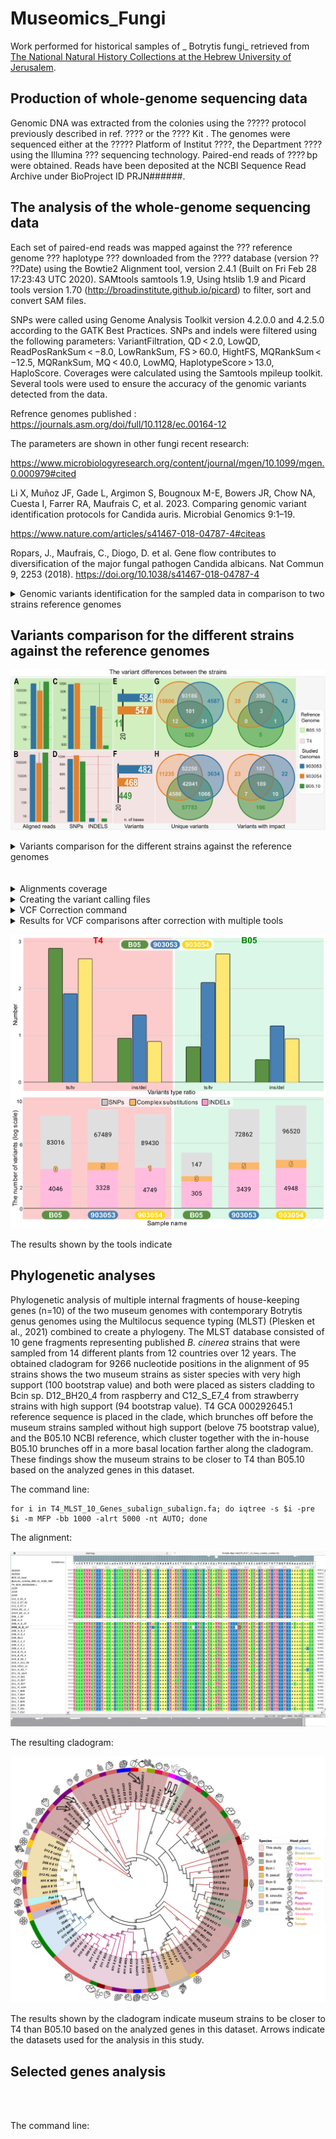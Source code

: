 # Museomics_Fungi
Work performed for historical samples of _ Botrytis fungi_ retrieved from [The National Natural History Collections at the Hebrew University of Jerusalem](https://en-nnhc.huji.ac.il/).

## Production of whole-genome sequencing data

Genomic DNA was extracted from the colonies using the ????? protocol previously described in ref. ???? or the ???? Kit . The genomes were sequenced either at the ????? Platform of Institut ????, the Department ???? using the Illumina ??? sequencing technology. Paired-end reads of ???? bp were obtained. Reads have been deposited at the NCBI Sequence Read Archive under BioProject ID PRJN######.

## The analysis of the whole-genome sequencing data

Each set of paired-end reads was mapped against the ??? reference genome ??? haplotype ???  downloaded from the ???? database (version ?? ??Date) using the Bowtie2 Alignment tool, version 2.4.1 (Built on Fri Feb 28 17:23:43 UTC 2020). SAMtools samtools 1.9, Using htslib 1.9 and Picard tools version 1.70 (http://broadinstitute.github.io/picard) to filter, sort and convert SAM files. 

SNPs were called using Genome Analysis Toolkit version 4.2.0.0 and 4.2.5.0 according to the GATK Best Practices. SNPs and indels were filtered using the following parameters: VariantFiltration, QD < 2.0, LowQD, ReadPosRankSum < −8.0, LowRankSum, FS > 60.0, HightFS, MQRankSum < −12.5, MQRankSum, MQ < 40.0, LowMQ, HaplotypeScore > 13.0, HaploScore. Coverages were calculated using the Samtools mpileup toolkit. Several tools were used to ensure the accuracy of the genomic variants detected from the data.

Refrence genomes published : https://journals.asm.org/doi/full/10.1128/ec.00164-12

The parameters are shown in other fungi recent research:

https://www.microbiologyresearch.org/content/journal/mgen/10.1099/mgen.0.000979#cited

Li X, Muñoz JF, Gade L, Argimon S, Bougnoux M-E, Bowers JR, Chow NA, Cuesta I, Farrer RA, Maufrais C, et al. 2023. Comparing genomic variant identification protocols for Candida auris. Microbial Genomics 9:1–19.

https://www.nature.com/articles/s41467-018-04787-4#citeas

Ropars, J., Maufrais, C., Diogo, D. et al. Gene flow contributes to diversification of the major fungal pathogen Candida albicans. Nat Commun 9, 2253 (2018). https://doi.org/10.1038/s41467-018-04787-4


<details>
<summary>Genomic variants identification for the sampled data in comparison to two strains reference genomes</summary>

Sequencing data obtained for each of the strains for the museum specimens:

```
515M Feb  3  2021 GBOS_S4_R1_001.fastq.gz.2.fq.gz
108M Feb  3  2021 G7B3_S5_R1_001.fastq.gz.2.fq.gz
410M Feb  3  2021 G2307_S3_R1_001.fastq.gz.2.fq.gz
3.2G Feb  1  2021 SAD_B05_S10_R1_001.fastq.gz
663M Feb  1  2021 SAD_7B3_S11_R1_001.fastq.gz
2.8G Feb  1  2021 SAD_234_S9_R1_001.fastq.gz
774M Nov 23  2020 GBOS_S4_R1_001.fastq.gz

```

Files concatenated to represent the strains of interest as follows:

```
cat GBOS_S4_R1_001.fastq.gz GBOS_S4_R1_001.fastq.gz.2.fq.gz SAD_B05_S10_R1_001.fastq.gz > B05.fastq.gz
cat SAD_7B3_S11_R1_001.fastq.gz G7B3_S5_R1_001.fastq.gz.2.fq.gz > 903054.fastq.gz
cat SAD_234_S9_R1_001.fastq.gz G2307_S3_R1_001.fastq.gz.2.fq.gz > 903053.fastq.gz

```

The concatenated files were checked for [quality](https://github.com/KseniaJuravel/Museomics_Fungi/tree/main/RAW_FastQC) using fastqc tool (FastQC v0.11.8).

Each file was treated with a trimmomatic tool (version 0.39) for several iterations to overcome the quality problems identified in the raw data and obtain good-quality reads for the next mapping step.

Reference genome obtained from NCBI for [_Botrytis cinerea B05.10_ GCF_000143535.2 from Feb 5, 2015](https://www.ncbi.nlm.nih.gov/datasets/genome/GCF_000143535.2/) and [_Botrytis cinerea T4_ GCA_000292645.1 from Aug 22, 2012](https://www.ncbi.nlm.nih.gov/datasets/genome/GCA_000292645.1/).

Bowtie2 (version 2.3.4.3 64-bit) was used for mapping the trimmed reads with the following parameters:

```
## Values as <sample_name> and <library> set randomly to fit the GATK requirements ##

bowtie2 -p 32 -x $1 --very-fast --no-unal --rg-id <sample_name> --rg <SM:sample_name> --rg <LB:library> --rg <PU:sample_name_library> --rg <PL:ILLUMINA> -q -U $2 -S $3.sam;
samtools view -@ 32 -h -S -b -o $3.bam $3.sam;
samtools sort --threads 32 $3.bam -O BAM -o $3.sort.bam;
samtools index -@ 32 $3.sort.bam;

```

<details>
<summary>sbatch command</summary>
 
```
<216|0>ksenia.juravel@moriah-gw-02:/sci/labs/gila.kahila/ksenia.juravel/aDNA_Fungi% sbatch -A gila.kahila GATK_correction.sh 903054_vs_ref_Bcin_T4.sort.bam /sci/labs/gila.kahila/ksenia.juravel/aDNA_Fungi/ref/GCA_000292645.1_ASM29264v1_genomic_Botrytis_cinerea_T4_NCBI_20240708.fna
Submitted batch job 23309323
<217|0>ksenia.juravel@moriah-gw-02:/sci/labs/gila.kahila/ksenia.juravel/aDNA_Fungi% rclone copy --cache-rps 50 --tpslimit 10 trim/903053_trim4_fastqc.html gdrive:Gila_Dagan_Fungi/                                                                         <218|0>ksenia.juravel@moriah-gw-02:/sci/labs/gila.kahila/ksenia.juravel/aDNA_Fungi% nano Fungi_mapping.sh
<219|0>ksenia.juravel@moriah-gw-02:/sci/labs/gila.kahila/ksenia.juravel/aDNA_Fungi% sbatch -A gila.kahila Fungi_mapping.sh /sci/labs/gila.kahila/ksenia.juravel/aDNA_Fungi/ref/Bcin_B0 /sci/labs/gila.kahila/ksenia.juravel/aDNA_Fungi/trim/903054_trim2.fastq.gz 903054_vs_ref_Bcin_B05.10
Bcin_B05.10.1.bt2      Bcin_B05.10.3.bt2      Bcin_B05.10.rev.1.bt2
Bcin_B05.10.2.bt2      Bcin_B05.10.4.bt2      Bcin_B05.10.rev.2.bt2
<219|0>ksenia.juravel@moriah-gw-02:/sci/labs/gila.kahila/ksenia.juravel/aDNA_Fungi% sbatch -A gila.kahila Fungi_mapping.sh /sci/labs/gila.kahila/ksenia.juravel/aDNA_Fungi/ref/Bcin_B05.10 /sci/labs/gila.kahila/ksenia.juravel/aDNA_Fungi/trim/903054_trim2.fastq.gz 903054_vs_ref_Bcin_B05.10
Submitted batch job 23309324
<220|0>ksenia.juravel@moriah-gw-02:/sci/labs/gila.kahila/ksenia.juravel/aDNA_Fungi% sbatch -A gila.kahila Fungi_mapping.sh /sci/labs/gila.kahila/ksenia.juravel/aDNA_Fungi/ref/Bcin_B05.10 /sci/labs/gila.kahila/ksenia.juravel/aDNA_Fungi/trim/903053_trim3.fastq.gz 903053_vs_ref_Bcin_B05.10
Submitted batch job 23309325
<221|0>ksenia.juravel@moriah-gw-02:/sci/labs/gila.kahila/ksenia.juravel/aDNA_Fungi% sbatch -A gila.kahila Fungi_mapping.sh /sci/labs/gila.kahila/ksenia.juravel/aDNA_Fungi/ref/Bcin_T /sci/labs/gila.kahila/ksenia.juravel/aDNA_Fungi/trim/903053_trim3.fastq.gz 903053_vs_ref_Bcin_T4
Bcin_T4.1.bt2      Bcin_T4.2.bt2      Bcin_T4.3.bt2      Bcin_T4.4.bt2      Bcin_T4.rev.1.bt2  Bcin_T4.rev.2.bt2
<221|0>ksenia.juravel@moriah-gw-02:/sci/labs/gila.kahila/ksenia.juravel/aDNA_Fungi% sbatch -A gila.kahila Fungi_mapping.sh /sci/labs/gila.kahila/ksenia.juravel/aDNA_Fungi/ref/Bcin_T4 /sci/labs/gila.kahila/ksenia.juravel/aDNA_Fungi/trim/903053_trim3.fastq.gz 903053_vs_ref_Bcin_T4
Submitted batch job 23309326
<222|0>ksenia.juravel@moriah-gw-02:/sci/labs/gila.kahila/ksenia.juravel/aDNA_Fungi% sbatch -A gila.kahila Fungi_mapping.sh /sci/labs/gila.kahila/ksenia.juravel/aDNA_Fungi/ref/Bcin_T4 /sci/labs/gila.kahila/ksenia.juravel/aDNA_Fungi/trim/B05_trim3.fastq.gz B05.10_vs_ref_Bcin_T4
Submitted batch job 23309327
<223|0>ksenia.juravel@moriah-gw-02:/sci/labs/gila.kahila/ksenia.juravel/aDNA_Fungi% sbatch -A gila.kahila Fungi_mapping.sh /sci/labs/gila.kahila/ksenia.juravel/aDNA_Fungi/ref/Bcin_B0 /sci/labs/gila.kahila/ksenia.juravel/aDNA_Fungi/trim/B05_trim3.fastq.gz B05.10_vs_ref_Bcin_B05.10
Bcin_B05.10.1.bt2      Bcin_B05.10.3.bt2      Bcin_B05.10.rev.1.bt2
Bcin_B05.10.2.bt2      Bcin_B05.10.4.bt2      Bcin_B05.10.rev.2.bt2
<223|0>ksenia.juravel@moriah-gw-02:/sci/labs/gila.kahila/ksenia.juravel/aDNA_Fungi% sbatch -A gila.kahila Fungi_mapping.sh /sci/labs/gila.kahila/ksenia.juravel/aDNA_Fungi/ref/Bcin_B05.10 /sci/labs/gila.kahila/ksenia.juravel/aDNA_Fungi/trim/B05_trim3.fastq.gz B05.10_vs_ref_Bcin_B05.10
Submitted batch job 23309328
<224|0>ksenia.juravel@moriah-gw-02:/sci/labs/gila.kahila/ksenia.juravel/aDNA_Fungi%

```
</details>

Variant calling following the suggested parameters and best practices from the GATK website.

```

gatk --java-options "-Xmx60g" ValidateSamFile  -I $1  -R $2  -O $1.SUMMARY.txt -MODE SUMMARY

gatk --java-options "-Xms60G -Xmx60G" CollectAlignmentSummaryMetrics -R $2 -I $1 -O $1.txt

gatk --java-options "-Xms60G -Xmx60G" MarkDuplicates --REMOVE_SEQUENCING_DUPLICATES true --ASSUME_SORT_ORDER coordinate -R $2 -I $1 -O $1.rm_duplicates.bam -M $1.rm_duplicates.txt

#https://gatk.broadinstitute.org/hc/en-us/articles/4418051458715-MarkDuplicates-Picard#--REMOVE_DUPLICATES
#https://hpc.nih.gov/training/gatk_tutorial/markdup.html

samtools index -@ 32 $1.rm_duplicates.bam

gatk --java-options "-Xms20G -Xmx20G -XX:ParallelGCThreads=2" HaplotypeCaller -R $2 -I $1.rm_duplicates.bam -O $1.g.vcf.gz

gatk --java-options "-Xmx60g" VariantFiltration -R $2 --variant $1.g.vcf.gz --filter-expression "QD < 2.0" --filter-name "SNP_QD" --filter-expression "FS > 60.0" --filter-name "SNP_FS" --filter-expression "SOR > 4.0" --filter-name "SNP_SOR" --filter-expression "MQ < 40.0" --filter-name "SNP_MQ" --filter-expression "MQRankSum < -12.5" --filter-name "SNP_MQRankSum" --filter-expression "ReadPosRankSum < -8.0" --filter-name "SNP_ReadPosRankSum" --output $1.filtered.vcf.gz

gatk --java-options "-Xmx60g" SelectVariants -R $2 --variant $1.filtered.vcf.gz --exclude-filtered --exclude-non-variants --output $1.pass.vcf.gz
#Using GATK jar /usr/local/hurcs/gatk4/4.2.5.0/share/gatk4-4.2.5.0-0/gatk-package-4.2.5.0-local.jar

gatk --java-options "-Xmx60g" CountVariants -V $1.pass.vcf.gz

#https://gatk.broadinstitute.org/hc/en-us/articles/4418051385883-CountVariants

gatk --java-options "-Xmx60g"  VariantsToTable -V $1.pass.vcf.gz -F CHROM -F POS -F TYPE -GF AD -O $1.pass.vcf.gz.table.txt

#https://gatk.broadinstitute.org/hc/en-us/articles/4418062680731-VariantsToTable

```

<details>
<summary>sbatch command</summary>

```
<227|0>ksenia.juravel@moriah-gw-02:/sci/labs/gila.kahila/ksenia.juravel/aDNA_Fungi% ls *.sort.bam
903053_vs_ref_Bcin_B05.10.sort.bam  903054_vs_ref_Bcin_B05.10.sort.bam  B05.10_vs_ref_Bcin_B05.10.sort.bam
903053_vs_ref_Bcin_T4.sort.bam      903054_vs_ref_Bcin_T4.sort.bam      B05.10_vs_ref_Bcin_T4.sort.bam
<228|0>ksenia.juravel@moriah-gw-02:/sci/labs/gila.kahila/ksenia.juravel/aDNA_Fungi% sbatch -A gila.kahila GATK_correction.sh 903053_vs_ref_Bcin_T4.sort.ba /sci/labs/gila.kahila/ksenia.juravel/aDNA_Fungi/ref/GCA_000292645.1_ASM29264v1_genomic_Botrytis_cinerea_T4_NCBI_20240708.fna
903053_vs_ref_Bcin_T4.sort.bam      903053_vs_ref_Bcin_T4.sort.bam.bai
<228|0>ksenia.juravel@moriah-gw-02:/sci/labs/gila.kahila/ksenia.juravel/aDNA_Fungi% sbatch -A gila.kahila GATK_correction.sh 903053_vs_ref_Bcin_T4.sort.bam /sci/labs/gila.kahila/ksenia.juravel/aDNA_Fungi/ref/GCA_000292645.1_ASM29264v1_genomic_Botrytis_cinerea_T4_NCBI_20240708.fna
Submitted batch job 23309332
<229|0>ksenia.juravel@moriah-gw-02:/sci/labs/gila.kahila/ksenia.juravel/aDNA_Fungi% sbatch -A gila.kahila GATK_correction.sh B0_vs_ref_Bcin_T4.sort.bam /sci/labs/gila.kahila/ksenia.juravel/aDNA_Fungi/ref/GCA_000292645.1_ASM29264v1_genomic_Botrytis_cinerea_T4_NCBI_20240708.fna
B05.10_vs_ref_Bcin_B05.10.bam           B05.10_vs_ref_Bcin_B05.10.sort.bam.bai  B05.10_vs_ref_Bcin_T4.sort.bam
B05.10_vs_ref_Bcin_B05.10.sam           B05.10_vs_ref_Bcin_T4.bam               B05.10_vs_ref_Bcin_T4.sort.bam.bai
B05.10_vs_ref_Bcin_B05.10.sort.bam      B05.10_vs_ref_Bcin_T4.sam
<229|0>ksenia.juravel@moriah-gw-02:/sci/labs/gila.kahila/ksenia.juravel/aDNA_Fungi% sbatch -A gila.kahila GATK_correction.sh B05.10_vs_ref_Bcin_T4.sort.ba /sci/labs/gila.kahila/ksenia.juravel/aDNA_Fungi/ref/GCA_000292645.1_ASM29264v1_genomic_Botrytis_cinerea_T4_NCBI_20240708.fna
B05.10_vs_ref_Bcin_T4.sort.bam      B05.10_vs_ref_Bcin_T4.sort.bam.bai
<229|0>ksenia.juravel@moriah-gw-02:/sci/labs/gila.kahila/ksenia.juravel/aDNA_Fungi% sbatch -A gila.kahila GATK_correction.sh B05.10_vs_ref_Bcin_T4.sort.bam /sci/labs/gila.kahila/ksenia.juravel/aDNA_Fungi/ref/GCA_000292645.1_ASM29264v1_genomic_Botrytis_cinerea_T4_NCBI_20240708.fna
Submitted batch job 23309333
<230|0>ksenia.juravel@moriah-gw-02:/sci/labs/gila.kahila/ksenia.juravel/aDNA_Fungi% sbatch -A gila.kahila GATK_correction.sh 903053_vs_ref_Bcin_B /sci/labs/gila.kahila/ksenia.juravel/aDNA_Fungi/ref/GC
903053_vs_ref_Bcin_B05.10.bam           903053_vs_ref_Bcin_B05.10.sort.bam
903053_vs_ref_Bcin_B05.10.sam           903053_vs_ref_Bcin_B05.10.sort.bam.bai
<230|0>ksenia.juravel@moriah-gw-02:/sci/labs/gila.kahila/ksenia.juravel/aDNA_Fungi% sbatch -A gila.kahila GATK_correction.sh 903053_vs_ref_Bcin_B05.10.s /sci/labs/gila.kahila/ksenia.juravel/aDNA_Fungi/ref/GC
903053_vs_ref_Bcin_B05.10.sam           903053_vs_ref_Bcin_B05.10.sort.bam      903053_vs_ref_Bcin_B05.10.sort.bam.bai
<230|0>ksenia.juravel@moriah-gw-02:/sci/labs/gila.kahila/ksenia.juravel/aDNA_Fungi% sbatch -A gila.kahila GATK_correction.sh 903053_vs_ref_Bcin_B05.10.so /sci/labs/gila.kahila/ksenia.juravel/aDNA_Fungi/ref/GC
903053_vs_ref_Bcin_B05.10.sort.bam      903053_vs_ref_Bcin_B05.10.sort.bam.bai
<230|0>ksenia.juravel@moriah-gw-02:/sci/labs/gila.kahila/ksenia.juravel/aDNA_Fungi% sbatch -A gila.kahila GATK_correction.sh 903053_vs_ref_Bcin_B05.10.sort.bam /sci/labs/gila.kahila/ksenia.juravel/aDNA_Fungi/ref/GCF
GCF_000143535.2_ASM14353v4_genomic_Botrytis_cinerea_B05.10_NCBI_20240708.dict
GCF_000143535.2_ASM14353v4_genomic_Botrytis_cinerea_B05.10_NCBI_20240708.fna
GCF_000143535.2_ASM14353v4_genomic_Botrytis_cinerea_B05.10_NCBI_20240708.fna.fai
<230|0>ksenia.juravel@moriah-gw-02:/sci/labs/gila.kahila/ksenia.juravel/aDNA_Fungi% sbatch -A gila.kahila GATK_correction.sh 903053_vs_ref_Bcin_B05.10.sort.bam /sci/labs/gila.kahila/ksenia.juravel/aDNA_Fungi/ref/GCF_000143535.2_ASM14353v4_genomic_Botrytis_cinerea_B05.10_NCBI_20240708.f
GCF_000143535.2_ASM14353v4_genomic_Botrytis_cinerea_B05.10_NCBI_20240708.fna
GCF_000143535.2_ASM14353v4_genomic_Botrytis_cinerea_B05.10_NCBI_20240708.fna.fai
<230|0>ksenia.juravel@moriah-gw-02:/sci/labs/gila.kahila/ksenia.juravel/aDNA_Fungi% sbatch -A gila.kahila GATK_correction.sh 903053_vs_ref_Bcin_B05.10.sort.bam /sci/labs/gila.kahila/ksenia.juravel/aDNA_Fungi/ref/GCF_000143535.2_ASM14353v4_genomic_Botrytis_cinerea_B05.10_NCBI_20240708.fna
Submitted batch job 23309334
<231|0>ksenia.juravel@moriah-gw-02:/sci/labs/gila.kahila/ksenia.juravel/aDNA_Fungi% sbatch -A gila.kahila GATK_correction.sh 903054_vs_ref_Bcin_B05.10.sort.ba /sci/labs/gila.kahila/ksenia.juravel/aDNA_Fungi/ref/GCF_000143535.2_ASM14353v4_genomic_Botrytis_cinerea_B05.10_NCBI_20240708.fna
903054_vs_ref_Bcin_B05.10.sort.bam      903054_vs_ref_Bcin_B05.10.sort.bam.bai
<231|0>ksenia.juravel@moriah-gw-02:/sci/labs/gila.kahila/ksenia.juravel/aDNA_Fungi% sbatch -A gila.kahila GATK_correction.sh 903054_vs_ref_Bcin_B05.10.sort.ba /sci/labs/gila.kahila/ksenia.juravel/aDNA_Fungi/ref/GCF_000143535.2_ASM14353v4_genomic_Botrytis_cinerea_B05.10_NCBI_20240708.fna
903054_vs_ref_Bcin_B05.10.sort.bam      903054_vs_ref_Bcin_B05.10.sort.bam.bai
<231|0>ksenia.juravel@moriah-gw-02:/sci/labs/gila.kahila/ksenia.juravel/aDNA_Fungi% sbatch -A gila.kahila GATK_correction.sh 903054_vs_ref_Bcin_B05.10.sort.bam /sci/labs/gila.kahila/ksenia.juravel/aDNA_Fungi/ref/GCF_000143535.2_ASM14353v4_genomic_Botrytis_cinerea_B05.10_NCBI_20240708.fna
Submitted batch job 23309335
<232|0>ksenia.juravel@moriah-gw-02:/sci/labs/gila.kahila/ksenia.juravel/aDNA_Fungi% sbatch -A gila.kahila GATK_correction.sh B0_vs_ref_Bcin_B05.10.sort.bam /sci/labs/gila.kahila/ksenia.juravel/aDNA_Fungi/ref/GCF_000143535.2_ASM14353v4_genomic_Botrytis_cinerea_B05.10_NCBI_20240708.fna
B05.10_vs_ref_Bcin_B05.10.bam               B05.10_vs_ref_Bcin_T4.sam
B05.10_vs_ref_Bcin_B05.10.sam               B05.10_vs_ref_Bcin_T4.sort.bam
B05.10_vs_ref_Bcin_B05.10.sort.bam          B05.10_vs_ref_Bcin_T4.sort.bam.bai
B05.10_vs_ref_Bcin_B05.10.sort.bam.bai      B05.10_vs_ref_Bcin_T4.sort.bam.SUMMARY.txt
B05.10_vs_ref_Bcin_T4.bam
<232|0>ksenia.juravel@moriah-gw-02:/sci/labs/gila.kahila/ksenia.juravel/aDNA_Fungi% sbatch -A gila.kahila GATK_correction.sh B05.10_vs_ref_Bcin_B05.10.sort.ba /sci/labs/gila.kahila/ksenia.juravel/aDNA_Fungi/ref/GCF_000143535.2_ASM14353v4_genomic_Botrytis_cinerea_B05.10_NCBI_20240708.fna
B05.10_vs_ref_Bcin_B05.10.sort.bam      B05.10_vs_ref_Bcin_B05.10.sort.bam.bai
<232|0>ksenia.juravel@moriah-gw-02:/sci/labs/gila.kahila/ksenia.juravel/aDNA_Fungi% sbatch -A gila.kahila GATK_correction.sh B05.10_vs_ref_Bcin_B05.10.sort.bam /sci/labs/gila.kahila/ksenia.juravel/aDNA_Fungi/ref/GCF_000143535.2_ASM14353v4_genomic_Botrytis_cinerea_B05.10_NCBI_20240708.fna
Submitted batch job 23309336
```

</details>


</details>

## Variants comparison for the different strains against the reference genomes

![Variants comparison for the different strains against the reference genomes](https://github.com/KseniaJuravel/Museomics_Fungi/blob/main/Figures%26Data/g6281.png)




<details>
<summary>Variants comparison for the different strains against the reference genomes</summary>


<details>
<summary>Comparison to _Botrytis cinerea T4_ GCA_000292645.1</summary>


</details>

<details>
<summary>Comparison to _Botrytis cinerea B05.10_ GCF_000143535.2</summary>



</details>
</details>




<br>








































































































</br>
<details>
<summary>Alignments coverage</summary>

<details>
<summary>Command</summary>
 
```
samtools mpileup B05_bowtie_vs_2.3.sam.bam.sorted.bam | awk '{ count++ ; SUM += $4 } END { print "Total: " SUM "\t" "Nucleotides: " count "\t" "Average_coverage: " SUM/count }'
[mpileup] 1 samples in 1 input files
 
```
 </details>

```
T4 (ALOC0100000) ref with 903053 reads alignment has 

Total: 3014160672       Nucleotides: 37443825   Average_coverage: 80.4982
```
```
T4 (ALOC0100000) ref with 903054 reads alignment has Total:

Total: 1057337721       Nucleotides: 37370932   Average_coverage: 28.2931
```
```
T4 (ALOC0100000) ref with B05.10 local reads alignment has Total:

Total: 4986300933       Nucleotides: 37481885   Average_coverage: 133.032
```
 </details>

<details>
<summary>Creating the variant calling files</summary>

```
#!/usr/bin/

#MAPPING:
bowtie2-build B05_REF_normalized.fasta B05_REF_normalized.fasta;
#java -jar /root/Software/picard/build/libs/picard.jar  NormalizeFasta -I B05_REF.fasta -O B05_REF_normalized.fasta
#samtools faidx B05_REF_normalized.fasta
#java -jar /root/Software/picard/build/libs/picard.jar CreateSequenceDictionary -R /root/Desktop/Dagan_Fungi_reads/20210317_Re-Run/B05_REF_normalized.fasta -O /root/Desktop/Dagan_Fungi_reads/20210317_Re-Run/B05_REF_normalized.dict
bowtie2 -x B05_REF_normalized.fasta -U G2.4_S2_R1_001.fastq.gz.2.fq.gz,SAD_2.4_S8_R1_001.fastq.gz -S B05normalized_bowtie_vs_2.4.sam --no-unal -p 20;
bowtie2 -x B05_REF_normalized.fasta -U G2.3_S3_R1_001.fastq.gz.2.fq.gz,SAD_2.3_S9_R1_001.fastq.gz -S B05normalized_bowtie_vs_2.3.sam --no-unal -p 20;
bowtie2 -x B05_REF_normalized.fasta -U GBO5_S4_R1_001.fastq.gz.2.fq.gz,SAD_B05_S10_R1_001.fastq.gz -S B05normalized_bowtie_vs_GB05.sam --no-unal -p 20;
bowtie2 -x B05_REF_normalized.fasta -U G7B3_S5_R1_001.fastq.gz.2.fq.gz,SAD_7B3_S11_R1_001.fastq.gz -S B05normalized_bowtie_vs_7B.sam --no-unal -p 20;

#FORMAT SAM > BAM:
for i in B05normalized*.sam; do samtools view -S -b $i > $i.bam; samtools sort -@ 20 $i.bam -f $i.sorted.bam; samtools index $i.bam.sorted.bam; done
echo '\n';
echo '\n';
echo '\n';
#HaplotypeCaller(vcf):
for i in B05normalized*.sorted.bam;
do echo $i;
java -jar /root/Software/picard/build/libs/picard.jar ValidateSamFile -I $i -MODE SUMMARY;
java -jar /root/Software/picard/build/libs/picard.jar AddOrReplaceReadGroups -I $i -O $i.out.bam -RGID 4 -RGLB lib1 -RGPL illumina -RGPU unit1 -RGSM 20;
java -jar /root/Software/picard/build/libs/picard.jar ValidateSamFile -I $i.out.bam -MODE SUMMARY;
done
echo '\n';
echo '\n';
echo HaplotypeCaller;
echo '\n';
echo '\n';
for i in B05normalized*.out.bam; do samtools sort -@ 20 $i -f $i.sorted2.bam; samtools index $i.sorted2.bam;

/root/Software/gatk-4.2.0.0/gatk --java-options "-Xmx4g" HaplotypeCaller -R /root/Desktop/Dagan_Fungi_reads/20210317_Re-Run/B05_REF_normalized.fasta  -I $i.sorted2.bam -O /root/Desktop/Dagan_Fungi_reads/VCF_OUTPUT/$i.g.vcf.gz;
done

```
 </details>

<details>
<summary>VCF Correction command</summary>

```
sbatch -A gila.kahila GATK_correction.sh B05_REF_normalized.fasta B05normalized_bowtie_vs_GB05.sam.sorted.bam.out.bam.sorted2.bam.vcf.gz

gatk --java-options "-Xmx4g" VariantFiltration --reference T4_REF.fa --variant 054_T4.g.vcf.gz --filter-expression "QD < 2.0" --filter-name "SNP_QD" --filter-expression "FS > 60.0" --filter-name "SNP_FS" --filter-expression "SOR > 4.0" --filter-name "SNP_SOR" --filter-expression "MQ < 40.0" --filter-name "SNP_MQ" --filter-expression "MQRankSum < -12.5" --filter-name "SNP_MQRankSum" --filter-expression "ReadPosRankSum < -8.0" --filter-name "SNP_ReadPosRankSum" --output 054_T4.g.vcf.gz.RGsorted.HaplotypeCaller.all.snp.filtered.vcf.gz

gatk --java-options "-Xmx4g" SelectVariants --reference T4_REF.fa --variant 054_T4.g.vcf.gz.RGsorted.HaplotypeCaller.all.snp.filtered.vcf.gz -exclude-filtered --exclude-non-variants --output 054_T4.g.vcf.gz.RGsorted.HaplotypeCaller.all.snp.filtered.vcf.gz.pass.vcf.gz
Using GATK jar /usr/local/hurcs/gatk4/4.2.5.0/share/gatk4-4.2.5.0-0/gatk-package-4.2.5.0-local.jar

```
 </details>

<details>
<summary>Results for VCF comparisons after correction with multiple tools</summary>

<details>
<summary>Results T4 (ALOC0100000) vs. strains 903053 and 903054 </summary>

<details>
<summary>Plot of locations of variants</summary>
 
<details>
<summary>Tool </summary>
```
Using Rplot https://www.bioinformatics.com.cn/plot_basic_SNP_density_by_CMplot_107_en
```
 </details>



<details>
<summary>T4_vs_903054</summary>

![T4_vs_903054](https://github.com/KseniaJuravel/Ancient_Fungi/blob/main/VCF_output/T4_vs_903054/13f5f469b08a2ec5.png)
 </details>

<details>
<summary>T4_vs_903053</summary>

![T4_vs_903053](https://github.com/KseniaJuravel/Ancient_Fungi/blob/main/VCF_output/T4_vs_903053/0b452b346e3a3e9c.png)
 </details>
<details>
<summary>T4_vs_B05.10 genome (AAID02000000)</summary>

  </details>

 </details>



<details>
<summary>Tool #1 for VCF analysis - bcftools</summary>


<details>
<summary>Command</summary>

```
bcftools stats                      054_T4.g.vcf.gz 053_T4.g.vcf.gz > joined_T4_2.3_vs_7B.stats.txt

plot-vcfstats                      joined_T4_2.3_vs_7B.stats.txt -p outdir_T4
```

 </details>


Figure Total counts for indels and SNPs:

![](https://github.com/KseniaJuravel/Ancient_Fungi/blob/main/Figures%26Data/corrected_outdir_T4/venn_bars.snps.png)

More comparisons can be found in the folder. 


 </details>

 
<details>
<summary>Tool #2 for VCF analysis - vt peek & multi-partition </summary>


```

vt/vt peek 053_T4.g.vcf.gz.RGsorteer.all.snp.filtered.vcf.gz.pass.vcf.gz
peek v0.5

options:     input VCF file            053_T4.g.vcf.gz.RGsorteer.all.snp.filtered.vcf.gz.pass.vcf.gz


stats: no. of samples                     :          1
       no. of chromosomes                 :        118

       ========== Micro variants ==========

       no. of SNP                         :      67489
           2 alleles                      :           67484 (2.97) [50470/17014]
           3 alleles                      :               5 (0.67) [4/6]

       no. of INDEL                       :       3328
           2 alleles                      :            3312 (0.90) [1568/1744]
           3 alleles                      :              16 (0.23) [6/26]

       no. of SNP/INDEL                   :          5
           3 alleles                      :               5 (1.50) [3/2] (inf) [5/0]

       no. of micro variants              :      70822

       ++++++ Other useful categories +++++

        no. of complex substitutions      :          5
           3 alleles                      :               5 (1.50) [3/2] (inf) [5/0]


       ========= General summary ==========

       no. of VCF records                        :      70822
```

```
vt/vt peek 054_T4.g.vcf.gz.RGsorted.HaplotypeCaller.all.snp.filtered.vcf.gz.pass.vcf.gz
peek v0.5

options:     input VCF file            054_T4.g.vcf.gz.RGsorted.HaplotypeCaller.all.snp.filtered.vcf.gz.pass.vcf.gz


stats: no. of samples                     :          1
       no. of chromosomes                 :        118

       ========== Micro variants ==========

       no. of SNP                         :      89430
           2 alleles                      :           89424 (2.92) [66608/22816]
           3 alleles                      :               6 (0.33) [3/9]

       no. of INDEL                       :       4749
           2 alleles                      :            4724 (0.86) [2190/2534]
           3 alleles                      :              25 (0.79) [22/28]

       no. of SNP/INDEL                   :          1
           3 alleles                      :               1 (0.00) [0/1] (inf) [1/0]

       no. of micro variants              :      94180

       ++++++ Other useful categories +++++

        no. of complex substitutions      :          1
           3 alleles                      :               1 (0.00) [0/1] (inf) [1/0]


       ========= General summary ==========

       no. of VCF records                        :      94180
```

The following results represent the T4 (ALOC0100000) genome vs. the local B05 sequenced (1. no correction of parameters for the VCF output, 2. with correction):


```
(Not corrected HapplotypeCaller)
vt/vt peek B05_T4.g.vcf.gz
peek v0.5

options:     input VCF file            B05_T4.g.vcf.gz


stats: no. of samples                     :          1
       no. of chromosomes                 :        118

       ========== Micro variants ==========

       no. of SNP                         :     147695
           2 alleles                      :          147647 (2.66) [107267/40380]
           3 alleles                      :              48 (0.48) [31/65]

       no. of INDEL                       :      15900
           2 alleles                      :           15766 (0.90) [7475/8291]
           3 alleles                      :             134 (1.76) [171/97]

       no. of SNP/INDEL                   :         25
           3 alleles                      :              25 (0.92) [12/13] (1.00) [16/16]

       no. of micro variants              :     163620

       ++++++ Other useful categories +++++

        no. of complex substitutions      :         25
           3 alleles                      :              25 (0.92) [12/13] (1.00) [16/16]


       ========= General summary ==========

       no. of VCF records                        :     163620
```


```
(Corrected HapplotypeCaller)
vt/vt peek B05_T4.g.vcf.gz.RGsorted.HaplotypeCaller.all.snp.filtered.vcf.gz.pass.vcf.gz
peek v0.5

options:     input VCF file            B05_T4.g.vcf.gz.RGsorted.HaplotypeCaller.all.snp.filtered.vcf.gz.pass.vcf.gz


stats: no. of samples                     :          1
       no. of chromosomes                 :        117

       ========== Micro variants ==========

       no. of SNP                         :      83016
           2 alleles                      :           83010 (2.92) [61844/21166]
           3 alleles                      :               6 (0.50) [4/8]

       no. of INDEL                       :       4046
           2 alleles                      :            4027 (0.88) [1886/2141]
           3 alleles                      :              19 (0.90) [18/20]

       no. of micro variants              :      87062

       ++++++ Other useful categories +++++


       ========= General summary ==========

       no. of VCF records                        :      87062
```
 </details>


<details>
<summary>vt multi-partition</summary>


```
(base) ksenia.juravel@glacier-12:/sci/labs/gila.kahila/ksenia.juravel/aDNA_Fungi/VCF_OUTPUT/PASS$ ../../VCF_OUTPUT/vt/vt multi_partition 053_T4.g.vcf.gz.RGsorteer.all.snp.filtered.vcf.gz.pass.vcf.gz 054_T4.g.vcf.gz.RGsorted.HaplotypeCaller.all.snp.filtered.vcf.gz.pass.vcf.gz
multi_partition v0.5

Options:     input VCF file a   053_T4.g.vcf.gz.RGsorteer.all.snp.filtered.vcf.gz.pass.vcf.gz
             input VCF file b   054_T4.g.vcf.gz.RGsorted.HaplotypeCaller.all.snp.filtered.vcf.gz.pass.vcf.gz

    A:       70822 variants
    B:       94180 variants

               no  [ts/tv] [ins/del]
    A-       1889  [1.98]  [1.37]
    -B      25247  [2.72]  [0.90]
    AB      68933  [3.00]  [0.84]

    Unique variants     :      96069
    Overall concordance :      71.75% (#intersection/#union)

Time elapsed: 0.38s

(base) ksenia.juravel@glacier-12:/sci/labs/gila.kahila/ksenia.juravel/aDNA_Fungi/VCF_OUTPUT/PASS$ ../../VCF_OUTPUT/vt/vt multi_partition 053_T4.g.vcf.gz.RGsorteer.all.snp.filtered.vcf.gz.pass.vcf.gz 054_T4.g.vcf.gz.RGsorted.HaplotypeCaller.all.snp.filtered.vcf.gz.pass.vcf.gz B05_T4.g.vcf.gz.RGsorted.HaplotypeCaller.all.snp.filtered.vcf.gz.pass.vcf.gz
multi_partition v0.5

Options:     input VCF file a   053_T4.g.vcf.gz.RGsorteer.all.snp.filtered.vcf.gz.pass.vcf.gz
             input VCF file b   054_T4.g.vcf.gz.RGsorted.HaplotypeCaller.all.snp.filtered.vcf.gz.pass.vcf.gz
             input VCF file c   B05_T4.g.vcf.gz.RGsorted.HaplotypeCaller.all.snp.filtered.vcf.gz.pass.vcf.gz

    A:       70822 variants
    B:       94180 variants
    C:       87062 variants

                no  [ts/tv] [ins/del]
    A--       1534  [1.89]  [1.44]
    -B-      16481  [2.64]  [0.87]
    AB-      36874  [2.95]  [0.91]
    --C      45882  [2.86]  [0.94]
    A-C        355  [2.33]  [0.78]
    -BC       8766  [2.85]  [1.01]
    ABC      32059  [3.04]  [0.75]

    Unique variants     :     141951
    Overall concordance :      22.58% (#intersection/#union)

Time elapsed: 0.58s

(base) ksenia.juravel@glacier-12:/sci/labs/gila.kahila/ksenia.juravel/aDNA_Fungi/VCF_OUTPUT/PASS$ ../../VCF_OUTPUT/vt/vt multi_partition 053_T4.g.vcf.gz.RGsorteer.all.snp.filtered.vcf.gz.pass.vcf.gz B05_T4.g.vcf.gz.RGsorted.HaplotypeCaller.all.snp.filtered.vcf.gz.pass.vcf.gz
multi_partition v0.5

Options:     input VCF file a   053_T4.g.vcf.gz.RGsorteer.all.snp.filtered.vcf.gz.pass.vcf.gz
             input VCF file b   B05_T4.g.vcf.gz.RGsorted.HaplotypeCaller.all.snp.filtered.vcf.gz.pass.vcf.gz

    A:       70822 variants
    B:       87062 variants

               no  [ts/tv] [ins/del]
    A-      38408  [2.91]  [0.99]
    -B      54648  [2.86]  [0.95]
    AB      32414  [3.04]  [0.75]

    Unique variants     :     125470
    Overall concordance :      25.83% (#intersection/#union)

Time elapsed: 0.37s

(base) ksenia.juravel@glacier-12:/sci/labs/gila.kahila/ksenia.juravel/aDNA_Fungi/VCF_OUTPUT/PASS$ ../../VCF_OUTPUT/vt/vt multi_partition 054_T4.g.vcf.gz.RGsorted.HaplotypeCaller.all.snp.filtered.vcf.gz.pass.vcf.gz B05_T4.g.vcf.gz.RGsorted.HaplotypeCaller.all.snp.filtered.vcf.gz.pass.vcf.gz
multi_partition v0.5

Options:     input VCF file a   054_T4.g.vcf.gz.RGsorted.HaplotypeCaller.all.snp.filtered.vcf.gz.pass.vcf.gz
             input VCF file b   B05_T4.g.vcf.gz.RGsorted.HaplotypeCaller.all.snp.filtered.vcf.gz.pass.vcf.gz

    A:       94180 variants
    B:       87062 variants

               no  [ts/tv] [ins/del]
    A-      53355  [2.86]  [0.90]
    -B      46237  [2.85]  [0.94]
    AB      40825  [3.00]  [0.81]

    Unique variants     :     140417
    Overall concordance :      29.07% (#intersection/#union)

Time elapsed: 0.42s
```

</details>

 </details> 


<details>
<summary>Results B05.10 genome (AAID02000000) vs. strains 903053 and 903054 </summary>

<details>
<summary>Plot of locations of variants</summary>

<details>
<summary>B05_vs_B05.10 genome (AAID02000000)</summary>

![](https://github.com/KseniaJuravel/Ancient_Fungi/blob/main/VCF_output/B05NCBI_vs_B05Local/8293d5a8309d2e5b.png)

  </details>

<details>
<summary>903053_vs_B05.10 genome (AAID02000000)</summary>

  </details>


<details>
<summary>903054_vs_B05.10 genome (AAID02000000)</summary>

  </details>
  
 </details>


<details>
<summary>Tool #1 for VCF analysis - bcftools</summary>

```

```

 </details>


<details>
<summary>Tool #2 for VCF analysis - vt peek & multi-partition</summary>

```
vt peek B05 vs 903053

stats: no. of samples                     :          1
       no. of chromosomes                 :         17

       ========== Micro variants ==========

       no. of SNP                         :      72862
           2 alleles                      :           72859 (2.92) [54257/18602]
           3 alleles                      :               3 (1.00) [3/3]

       no. of INDEL                       :       3439
           2 alleles                      :            3419 (0.99) [1698/1721]
           3 alleles                      :              20 (0.67) [16/24]

       no. of SNP/INDEL                   :          5
           3 alleles                      :               5 (1.50) [3/2] (inf) [5/0]

       no. of micro variants              :      76306

       ++++++ Other useful categories +++++

        no. of complex substitutions      :          5
           3 alleles                      :               5 (1.50) [3/2] (inf) [5/0]


       ========= General summary ==========

       no. of VCF records                        :      76306

```

```
vt peek B05 vs 903054

stats: no. of samples                     :          1
       no. of chromosomes                 :         17

       ========== Micro variants ==========

       no. of SNP                         :      96520
           2 alleles                      :           96515 (2.89) [71673/24842]
           3 alleles                      :               5 (0.11) [1/9]

       no. of INDEL                       :       4948
           2 alleles                      :            4912 (0.94) [2386/2526]
           3 alleles                      :              36 (0.95) [35/37]

       no. of SNP/INDEL                   :          6
           3 alleles                      :               6 (0.20) [1/5] (1.00) [4/4]

       no. of micro variants              :     101474

       ++++++ Other useful categories +++++

        no. of complex substitutions      :          6
           3 alleles                      :               6 (0.20) [1/5] (1.00) [4/4]


       ========= General summary ==========

       no. of VCF records                        :     101474

```

```

vt peek B05 vs B05 in house
stats: no. of samples                     :          1
       no. of chromosomes                 :         18

       ========== Micro variants ==========

       no. of SNP                         :        147
           2 alleles                      :             146 (1.28) [82/64]
           3 alleles                      :               1 (0.00) [0/2]

       no. of INDEL                       :        305
           2 alleles                      :             290 (0.54) [102/188]
           3 alleles                      :              15 (0.30) [7/23]

       no. of SNP/INDEL                   :          3
           3 alleles                      :               3 (0.00) [0/3] (0.25) [1/4]

       no. of micro variants              :        455

       ++++++ Other useful categories +++++

        no. of complex substitutions      :          3
           3 alleles                      :               3 (0.00) [0/3] (0.25) [1/4]


       ========= General summary ==========

       no. of VCF records                        :        455

```

 </details>


<details>
<summary>vt multi-partition</summary>
 
```

(base) ksenia.juravel@glacier-12:/sci/labs/gila.kahila/ksenia.juravel/aDNA_Fungi/VCF_OUTPUT/PASS$  ../../VCF_OUTPUT/vt/vt multi_partition B05normalized_bowtie_vs_*
multi_partition v0.5

Options:     input VCF file a   B05normalized_bowtie_vs_2.3.sam.sorted.bam.out.bam.sorted2.bam.g.vcf.gz.RGsorted.HaplotypeCaller.all.snp.filtered.vcf.gz.pass.vcf.gz
             input VCF file b   B05normalized_bowtie_vs_7B.sam.sorted.bam.out.bam.sorted2.bam.g.vcf.gz.RGsorted.HaplotypeCaller.all.snp.filtered.vcf.gz.pass.vcf.gz
             input VCF file c   B05normalized_bowtie_vs_GB05.sam.sorted.bam.out.bam.sorted2.bam.g.vcf.gz.RGsorted.HaplotypeCaller.all.snp.filtered.vcf.gz.pass.vcf.gz

    A:       76306 variants
    B:      101474 variants
    C:         455 variants

                no  [ts/tv] [ins/del]
    A--       1948  [2.13]  [1.21]
    -B-      27116  [2.74]  [0.93]
    AB-      74288  [2.94]  [0.96]
    --C        372  [0.76]  [0.49]
    A-C         13  [0.00]  [0.86]
    -BC         13  [1.00]  [0.17]
    ABC         57  [5.67]  [0.89]

    Unique variants     :     103807
    Overall concordance :       0.05% (#intersection/#union)

Time elapsed: 0.41s

(base) ksenia.juravel@glacier-12:/sci/labs/gila.kahila/ksenia.juravel/aDNA_Fungi/VCF_OUTPUT/PASS$  ../../VCF_OUTPUT/vt/vt multi_partition B05normalized_bowtie_vs_2.3.sam.sorted.bam.out.bam.sorted2.bam.g.vcf.gz.RGsorted.HaplotypeCaller.all.snp.filtered.vcf.gz.pass.vcf.gz B05normalized_bowtie_vs_7B.sam.sorted.bam.out.bam.sorted2.bam.g.vcf.gz.RGsorted.HaplotypeCaller.all.snp.filtered.vcf.gz.pass.vcf.gz
multi_partition v0.5

Options:     input VCF file a   B05normalized_bowtie_vs_2.3.sam.sorted.bam.out.bam.sorted2.bam.g.vcf.gz.RGsorted.HaplotypeCaller.all.snp.filtered.vcf.gz.pass.vcf.gz
             input VCF file b   B05normalized_bowtie_vs_7B.sam.sorted.bam.out.bam.sorted2.bam.g.vcf.gz.RGsorted.HaplotypeCaller.all.snp.filtered.vcf.gz.pass.vcf.gz

    A:       76306 variants
    B:      101474 variants

               no  [ts/tv] [ins/del]
    A-       1961  [2.13]  [1.19]
    -B      27129  [2.74]  [0.92]
    AB      74345  [2.94]  [0.96]

    Unique variants     :     103435
    Overall concordance :      71.88% (#intersection/#union)

Time elapsed: 0.41s

(base) ksenia.juravel@glacier-12:/sci/labs/gila.kahila/ksenia.juravel/aDNA_Fungi/VCF_OUTPUT/PASS$  ../../VCF_OUTPUT/vt/vt multi_partition B05normalized_bowtie_vs_2.3.sam.sorted.bam.out.bam.sorted2.bam.g.vcf.gz.RGsorted.HaplotypeCaller.all.snp.filtered.vcf.gz.pass.vcf.gz B05normalized_bowtie_vs_GB05.sam.sorted.bam.out.bam.sorted2.bam.g.vcf.gz.RGsorted.HaplotypeCaller.all.snp.filtered.vcf.gz.pass.vcf.gz
multi_partition v0.5

Options:     input VCF file a   B05normalized_bowtie_vs_2.3.sam.sorted.bam.out.bam.sorted2.bam.g.vcf.gz.RGsorted.HaplotypeCaller.all.snp.filtered.vcf.gz.pass.vcf.gz
             input VCF file b   B05normalized_bowtie_vs_GB05.sam.sorted.bam.out.bam.sorted2.bam.g.vcf.gz.RGsorted.HaplotypeCaller.all.snp.filtered.vcf.gz.pass.vcf.gz

    A:       76306 variants
    B:         455 variants

               no  [ts/tv] [ins/del]
    A-      76236  [2.92]  [0.99]
    -B        385  [0.77]  [0.48]
    AB         70  [4.86]  [0.88]

    Unique variants     :      76691
    Overall concordance :       0.09% (#intersection/#union)

Time elapsed: 0.18s

(base) ksenia.juravel@glacier-12:/sci/labs/gila.kahila/ksenia.juravel/aDNA_Fungi/VCF_OUTPUT/PASS$  ../../VCF_OUTPUT/vt/vt multi_partition B05normalized_bowtie_vs_GB05.sam.sorted.bam.out.bam.sorted2.bam.g.vcf.gz.RGsorted.HaplotypeCaller.all.snp.filtered.vcf.gz.pass.vcf.gz B05normalized_bowtie_vs_7B.sam.sorted.bam.out.bam.sorted2.bam.g.vcf.gz.RGsorted.HaplotypeCaller.all.snp.filtered.vcf.gz.pass.vcf.gz
multi_partition v0.5

Options:     input VCF file a   B05normalized_bowtie_vs_GB05.sam.sorted.bam.out.bam.sorted2.bam.g.vcf.gz.RGsorted.HaplotypeCaller.all.snp.filtered.vcf.gz.pass.vcf.gz
             input VCF file b   B05normalized_bowtie_vs_7B.sam.sorted.bam.out.bam.sorted2.bam.g.vcf.gz.RGsorted.HaplotypeCaller.all.snp.filtered.vcf.gz.pass.vcf.gz

    A:         455 variants
    B:      101474 variants

               no  [ts/tv] [ins/del]
    A-        385  [0.75]  [0.50]
    -B     101404  [2.88]  [0.95]
    AB         70  [4.11]  [0.60]

    Unique variants     :     101859
    Overall concordance :       0.07% (#intersection/#union)

Time elapsed: 0.24s

```

 </details>


 </details>
 </details>
 </details>




![miltu-peek](https://github.com/KseniaJuravel/Museomics_Fungi/blob/main/Figures%26Data/vt_results.png)

The results shown by the tools indicate

 



 ## Phylogenetic analyses

Phylogenetic analysis of multiple internal fragments of house-keeping genes (n=10) of the two
museum genomes with contemporary Botrytis genus genomes using the Multilocus sequence
typing (MLST) (Plesken et al., 2021) combined to create a phylogeny. The MLST database
consisted of 10 gene fragments representing published _B. cinerea_ strains that were sampled
from 14 different plants from 12 countries over 12 years.
The obtained cladogram for 9266 nucleotide positions in the alignment of 95 strains shows the two museum strains
as sister species with very high support (100 bootstrap value) 
and both were placed as sisters cladding to Bcin sp. D12_BH20_4 from 
raspberry and C12_S_E7_4 from strawberry strains with high support (94 bootstrap value). T4 GCA
000292645.1 reference sequence is placed in the clade, which brunches off before the museum
strains sampled without high support (belove 75 bootstrap value), and the B05.10 NCBI
reference, which cluster together with the in-house B05.10 brunches off in a more basal location
farther along the cladogram. These findings show the museum strains to be closer to T4 than
B05.10 based on the analyzed genes in this dataset.

The command line:

```
for i in T4_MLST_10_Genes_subalign_subalign.fa; do iqtree -s $i -pre $i -m MFP -bb 1000 -alrt 5000 -nt AUTO; done
```

The alignment:

![Aln](https://github.com/KseniaJuravel/Museomics_Fungi/blob/main/Phylogeny/Screenshot%202024-06-04%20102029.png)

The resulting cladogram:


![Tree](https://github.com/KseniaJuravel/Museomics_Fungi/blob/main/Phylogeny/Phylogeny.png)

The results shown by the cladogram indicate museum strains to be closer to T4 than
B05.10 based on the analyzed genes in this dataset. Arrows indicate the datasets used for the analysis in this study.

## Selected genes analysis

<br>




</br>

The command line:

```


```

